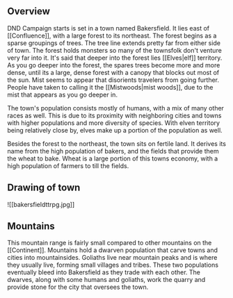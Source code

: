 ## Overview
DND Campaign starts is set in a town named Bakersfield. It lies east of [[Confluence]], with a large forest to its northeast. The forest begins as a sparse groupings of trees. The tree line extends pretty far from either side of town. The forest holds monsters so many of the townsfolk don't venture very far into it. It's said that deeper into the forest lies [[Elves|elf]] territory. As you go deeper into the forest, the spares trees become more and more dense, until its a large, dense forest with a canopy that blocks out most of the sun. Mist seems to appear that disorients travelers from going further. People have taken to calling it the [[Mistwoods|mist woods]], due to the mist that appears as you go deeper in. 

The town's population consists mostly of humans, with a mix of many other races as well. This is due to its proximity with neighboring cities and towns with higher populations and more diversity of species. With elven territory being relatively close by, elves make up a portion of the population as well. 

Besides the forest to the northeast, the town sits on fertile land. It derives its name from the high population of bakers, and the fields that provide them the wheat to bake. Wheat is a large portion of this towns economy, with a high population of farmers to till the fields. 

## Drawing of town

![[bakersfieldttrpg.jpg]]
## Mountains
This mountain range is fairly small compared to other mountains on the [[Continent]]. Mountains hold a dwarven population that carve towns and cities into mountainsides. Goliaths live near mountain peaks and is where they usually live, forming small villages and tribes. These two populations eventually bleed into Bakersfield as they trade with each other. The dwarves, along with some humans and goliaths, work the quarry and provide stone for the city that oversees the town. 